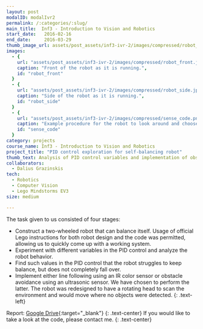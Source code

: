 ```yaml
---
layout: post
modalID: modalIvr2
permalink: /:categories/:slug/
main_title:  Inf3 - Introduction to Vision and Robotics
start_date:   2016-02-16
end_date:     2016-03-29
thumb_image_url: assets/post_assets/inf3-ivr-2/images/compressed/robot_front.jpg
images:
  - {
    url: "assets/post_assets/inf3-ivr-2/images/compressed/robot_front.jpg",
    caption: "Front of the robot as it is running.",
    id: "robot_front"
  }
  - {
    url: "assets/post_assets/inf3-ivr-2/images/compressed/robot_side.jpg",
    caption: "Side of the robot as it is running.",
    id: "robot_side"
  }
  - {
    url: "assets/post_assets/inf3-ivr-2/images/compressed/sense_code.png",
    caption: "Example procedure for the robot to look around and choose an obstacle-free path before going. This is also an example of the block-based language we used to write the program.",
    id: "sense_code"
  }
category: projects
course_name: Inf3 - Introduction to Vision and Robotics
project_title: "PID control exploration for self-balancing robot"
thumb_text: Analysis of PID control variables and implementation of obstacle avoidance behavior in a two-wheeled self-balancing robot
collaborators:
  - Dalius Grazinskis
tech:
  - Robotics
  - Computer Vision
  - Lego Mindstorms EV3
size: medium

---
```


<div class="post-content-markdown">

The task given to us consisted of four stages:
* Construct a two-wheeled robot that can balance itself. Usage of official Lego instructions for both robot design and the code was permitted, allowing us to quickly come up with a working system.
* Experiment with different variables in the PID control and analyze the robot behavior.
* Find such values in the PID control that the robot struggles to keep balance, but does not completely fall over.
* Implement either line following using an IR color sensor or obstacle avoidance using an ultrasonic sensor. We have chosen to perform the latter. The robot was redesigned to have a rotating head to scan the environment and would move where no objects were detected.
{: .text-left}

Report: [Google Drive](https://drive.google.com/open?id=1SnbbNkHMdz9dvIcwKRAZnuuKPNzqTMip){:target="_blank"}
{: .text-center}
If you would like to take a look at the code, please contact me.
{: .text-center}

</div>

